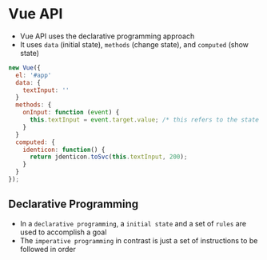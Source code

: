 # Vue API

- Vue API uses the declarative programming approach
- It uses `data` (initial state), `methods` (change state), and `computed` (show state)

```js
new Vue({
  el: '#app'
  data: {
    textInput: ''
  }
  methods: {
    onInput: function (event) {
      this.textInput = event.target.value; /* this refers to the state object */
    }
  }
  computed: {
    identicon: function() {
      return jdenticon.toSvc(this.textInput, 200);
    }
  }
});
```

## Declarative Programming

- In a `declarative programming`, a `initial state` and a set of `rules` are used to accomplish a goal
- The `imperative programming` in contrast is just a set of instructions to be followed in order
